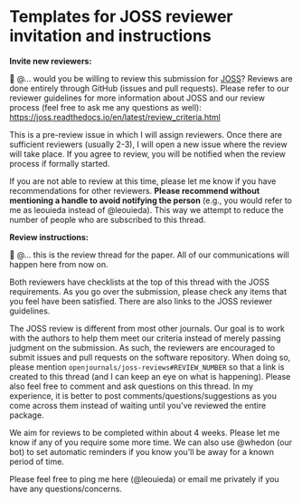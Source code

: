 # Templates for JOSS reviewer invitation and instructions

**Invite new reviewers:**

:wave: @... would you be willing to review this submission for [JOSS](https://joss.theoj.org/)? Reviews are done entirely through GitHub (issues and pull requests). Please refer to our reviewer guidelines for more information about JOSS and our review process (feel free to ask me any questions as well): https://joss.readthedocs.io/en/latest/review_criteria.html

This is a pre-review issue in which I will assign reviewers. Once there are sufficient reviewers (usually 2-3), I will open a new issue where the review will take place. If you agree to review, you will be notified when the review process if formally started.

If you are not able to review at this time, please let me know if you have recommendations for other reviewers. **Please recommend without mentioning a handle to avoid notifying the person** (e.g., you would refer to me as leouieda instead of @leouieda). This way we attempt to reduce the number of people who are subscribed to this thread.


**Review instructions:**

:wave: @... this is the review thread for the paper. All of our communications will happen here from now on.

Both reviewers have checklists at the top of this thread with the JOSS requirements. As you go over the submission, please check any items that you feel have been satisfied. There are also links to the JOSS reviewer guidelines.

The JOSS review is different from most other journals. Our goal is to work with the authors to help them meet our criteria instead of merely passing judgment on the submission. As such, the reviewers are encouraged to submit issues and pull requests on the software repository. When doing so, please mention `openjournals/joss-reviews#REVIEW_NUMBER` so that a link is created to this thread (and I can keep an eye on what is happening). Please also feel free to comment and ask questions on this thread. In my experience, it is better to post comments/questions/suggestions as you come across them instead of waiting until you've reviewed the entire package.

We aim for reviews to be completed within about 4 weeks. Please let me know if any of you require some more time. We can also use @whedon (our bot) to set automatic reminders if you know you'll be away for a known period of time.

Please feel free to ping me here (@leouieda) or email me privately if you have any questions/concerns.
